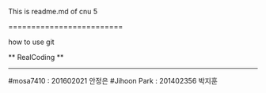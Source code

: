This is readme.md of cnu 5

=========================

how to use git

** RealCoding **

--------------------

#mosa7410 : 201602021 안정은
#Jihoon Park : 201402356 박지훈
